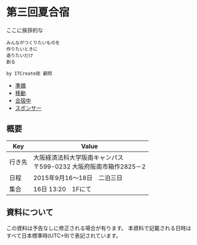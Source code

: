 # 第三回夏合宿

ここに挨拶的な

```
みんながつくりたいものを
作りたいときに
造りたいだけ
創る

by ITCreate部 顧問
```

- [準備](guidebook/setup.html)
- [移動](guidebook/move.html)
- [合宿中](guidebook/camp.html)
- [スポンサー](guidebook/sponsor.html)


## 概要

Key|Value
---|---
行き先|大阪経済法科大学阪南キャンパス<br>〒599-0232 大阪府阪南市箱作2825－2
日程|2015年9月16～18日　二泊三日
集合|16日 13:20　1Fにて


## 資料について

この資料は予告なしに修正される場合が有ります。
本資料で記載される日時はすべて日本標準時(UTC+9)で表記されています。

